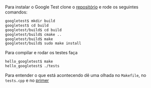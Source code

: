 Para instalar o Google Test clone o [repositório](https://github.com/google/googletest) e rode os seguintes comandos:

```bash
googletest$ mkdir build
googletest$ cd build
googletest/build$ cd build
googletest/build$ cmake ..
googletest/build$ make
googletest/build$ sudo make install
```

Para compilar e rodar os testes faça

```bash
hello_googletest$ make
hello_googletest$ ./tests
```

Para entender o que está acontecendo dê uma olhada no `Makefile`, no `tests.cpp` e no [primer](https://github.com/google/googletest/blob/master/googletest/docs/primer.md)
